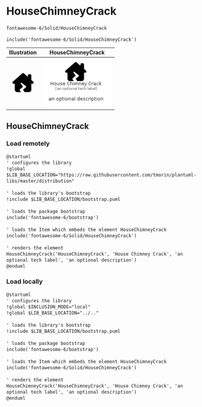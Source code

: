 # HouseChimneyCrack


```text
fontawesome-6/Solid/HouseChimneyCrack
```

```text
include('fontawesome-6/Solid/HouseChimneyCrack')
```



| Illustration | HouseChimneyCrack |
| :---: | :---: |
| ![illustration for Illustration](../../fontawesome-6/Solid/HouseChimneyCrack.png) | ![illustration for HouseChimneyCrack](../../fontawesome-6/Solid/HouseChimneyCrack.Local.png) |




## HouseChimneyCrack

### Load remotely
```plantuml
@startuml
' configures the library
!global $LIB_BASE_LOCATION="https://raw.githubusercontent.com/tmorin/plantuml-libs/master/distribution"

' loads the library's bootstrap
!include $LIB_BASE_LOCATION/bootstrap.puml

' loads the package bootstrap
include('fontawesome-6/bootstrap')

' loads the Item which embeds the element HouseChimneyCrack
include('fontawesome-6/Solid/HouseChimneyCrack')

' renders the element
HouseChimneyCrack('HouseChimneyCrack', 'House Chimney Crack', 'an optional tech label', 'an optional description')
@enduml
```

### Load locally
```plantuml
@startuml
' configures the library
!global $INCLUSION_MODE="local"
!global $LIB_BASE_LOCATION="../.."

' loads the library's bootstrap
!include $LIB_BASE_LOCATION/bootstrap.puml

' loads the package bootstrap
include('fontawesome-6/bootstrap')

' loads the Item which embeds the element HouseChimneyCrack
include('fontawesome-6/Solid/HouseChimneyCrack')

' renders the element
HouseChimneyCrack('HouseChimneyCrack', 'House Chimney Crack', 'an optional tech label', 'an optional description')
@enduml
```

